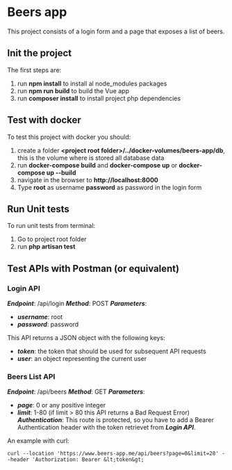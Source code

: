 # Beers app
This project consists of a login form and a page that exposes a list of beers.

## Init the project ##
The first steps are:
1) run **npm install** to install al node_modules packages
2) run **npm run build** to build the Vue app
3) run **composer install** to install project php dependencies

## Test with docker ##
To test this project with docker you should:
1) create a folder **&lt;project root folder&gt;/../docker-volumes/beers-app/db**, this is the volume 
   where is stored all database data
2) run **docker-compose build** and **docker-compose up** or **docker-compose up --build**
3) navigate in the browser to **http://localhost:8000**
4) Type **root** as username **password** as password in the login form

## Run Unit tests ##
To run unit tests from terminal:
1) Go to project root folder
2) run **php artisan test**

## Test APIs with Postman (or equivalent) ##
### Login API ###
***Endpoint***: /api/login
***Method***: POST
***Parameters***:
 - ***username***: root
 - ***password***: password

This API returns a JSON object with the following keys:
 - ***token***: the token that should be used for subsequent API requests
 - ***user***: an object representing the current user

### Beers List API ###
***Endpoint***: /api/beers
***Method***: GET
***Parameters***:
 - ***page***: 0 or any positive integer
 - ***limit***: 1-80 (if limit > 80 this API returns a Bad Request Error)
***Authentication***:
This route is protected, so you have to add a Bearer Authentication header with the token retrievet from ***Login API***.

An example with curl:
```
curl --location 'https://www.beers-app.me/api/beers?page=0&limit=20' --header 'Authorization: Bearer &lt;token&gt;
```

